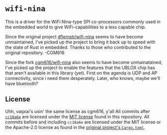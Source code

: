 `wifi-nina`
========

This is a driver for the WiFi Nina-type SPI co-processors commonly used in the embedded world to give WiFi-capabilities to a less capable chip.

Since the original project [dflemstr/wifi-nina](https://github.com/dflemstr/wifi-nina) seems to have become unmaintained, I've picked up the project to bring it back up to speed with the state of Rust in embedded.
Thanks to those who contributed to the original repository. -CGM616

Since the fork [cgm616/wifi-nina](https://github.com/cgm616/wifi-nina) also seems to have become unmainatained, I've picked up the project to enable the features that the UBLOX chip has that aren't available in this library (yet).
First on the agenda is UDP and AP connectivity, since i need them desperately. Later, who knows, maybe we'll have bluetooth?

## License

Uhh, vaqxai's usin' the same license as cgm616, y'all
All commits after [`cc18a6e`](https://github.com/cgm616/wifi-nina/commit/cc18a6e47a822ef016bf2db084ea60f5586c3e64) are licensed under the [MIT license](https://github.com/cgm616/wifi-nina/blob/master/LICENSE) found in this repository.
All commits before and including `cc18a6e` are licensed under the MIT license or the Apache-2.0 license as found in the [original project's `Cargo.toml`](https://github.com/dflemstr/wifi-nina/blob/master/Cargo.toml).
